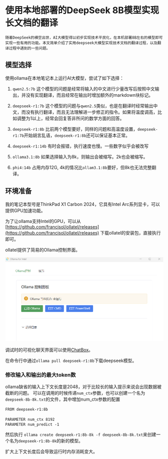 # 使用本地部署的DeepSeek 8B模型实现长文档的翻译

    随着DeepSeek的横空出世，AI大模型得以初步实现技术平民化，在本机部署8B左右的模型即可实现一些有用的功能。本文简单介绍了实用deepseek大模型实现技术文档的翻译过程，以及翻译过程中遇到的一些问题。

## 模型选择
使用ollama在本地笔记本上运行AI大模型，尝试了如下选择：
1. `qwen2.5:7b`
这个模型的问题是经常将输入的中文进行少量改写后按照中文输出，并没有实现翻译，而且经常在输出时增加额外的markdown块标记。

2. `deepseek-r1:7b`
这个模型的问题与`qwen2.5`类似，也是在翻译时经常输出中文，而没有执行翻译，而且无法理解进一步修正的指令。如果将温度调高，比如调整为1以上，经常会回复答非所问的数学方面的回答。

3. `deepseek-r1:8b`
比前两个模型要好，同样的问题和高温度设置，`deepseek-r1:7b`开始胡言乱语，`deepseek-r1:8b`还可以保证基本正常。

4. `deepseek-r1:14b`
有时会报错，执行速度也慢。一些数字似乎会被改写

5. `ollama3.1:8b`
如果选择输入为8k，则输出会被缩写。2k也会被缩写。

6. `phi4:14b`
占用内存12G, 4k的情况比`ollam3.1:8b`要好，但8k也无法完整翻译。

## 环境准备
我的笔记本型号是ThinkPad X1 Carbon 2024，它具有Intel Arc系列显卡，可以提供GPU加速功能。

为了让ollama支持Intel的GPU，可以从 [https://github.com/francisol/ollatel/releases](https://github.com/francisol/ollatel/releases) 下载ollatel的安装包，直接执行即可。

ollatel提供了简易的Ollama控制界面。

![](images/ollatel.png)

调试时的可视化聊天界面可以使用[ChatBox](https://chatboxai.app/zh)。

在命令行中通过`ollama pull deepseek-r1:8b`下载deepseek模型。

### 修改输入和输出的最大token数
ollama缺省的输入上下文长度是2048，对于比较长的输入提示来说会出现数据被截断的问题。
可以在调用的时候传递`num_ctx`参数，也可以创建一个名为`deepseek-8b-8k.txt`的文件，其中增加num_ctx参数的配置

```
FROM deepseek-r1:8b

PARAMETER num_ctx 8192
PARAMETER num_predict -1
```

然后执行 `ollama create deepseek-r1:8b-8k -f deepseek-8b-8k.txt`来创建一个名为`deepseek-r1:8b-8k`的新的模型。

扩大上下文长度后会导致运行时内存消耗变大。



